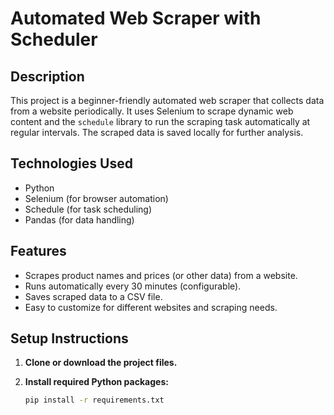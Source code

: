 # Automated Web Scraper with Scheduler

## Description
This project is a beginner-friendly automated web scraper that collects data from a website periodically. It uses Selenium to scrape dynamic web content and the `schedule` library to run the scraping task automatically at regular intervals. The scraped data is saved locally for further analysis.

## Technologies Used
- Python
- Selenium (for browser automation)
- Schedule (for task scheduling)
- Pandas (for data handling)

## Features
- Scrapes product names and prices (or other data) from a website.
- Runs automatically every 30 minutes (configurable).
- Saves scraped data to a CSV file.
- Easy to customize for different websites and scraping needs.

## Setup Instructions

1. **Clone or download the project files.**

2. **Install required Python packages:**

   ```bash
   pip install -r requirements.txt
